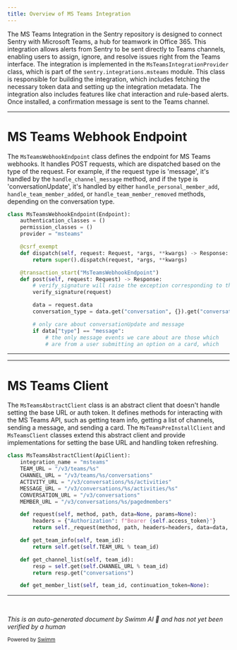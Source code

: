 ```yaml
---
title: Overview of MS Teams Integration
---
```

The MS Teams Integration in the Sentry repository is designed to connect Sentry with Microsoft Teams, a hub for teamwork in Office 365. This integration allows alerts from Sentry to be sent directly to Teams channels, enabling users to assign, ignore, and resolve issues right from the Teams interface. The integration is implemented in the `MsTeamsIntegrationProvider` class, which is part of the `sentry.integrations.msteams` module. This class is responsible for building the integration, which includes fetching the necessary token data and setting up the integration metadata. The integration also includes features like chat interaction and rule-based alerts. Once installed, a confirmation message is sent to the Teams channel.

<SwmSnippet path="/src/sentry/integrations/msteams/webhook.py" line="134">

---

# MS Teams Webhook Endpoint

The `MsTeamsWebhookEndpoint` class defines the endpoint for MS Teams webhooks. It handles POST requests, which are dispatched based on the type of the request. For example, if the request type is 'message', it's handled by the `handle_channel_message` method, and if the type is 'conversationUpdate', it's handled by either `handle_personal_member_add`, `handle_team_member_added`, or `handle_team_member_removed` methods, depending on the conversation type.

```python
class MsTeamsWebhookEndpoint(Endpoint):
    authentication_classes = ()
    permission_classes = ()
    provider = "msteams"

    @csrf_exempt
    def dispatch(self, request: Request, *args, **kwargs) -> Response:
        return super().dispatch(request, *args, **kwargs)

    @transaction_start("MsTeamsWebhookEndpoint")
    def post(self, request: Request) -> Response:
        # verify_signature will raise the exception corresponding to the error
        verify_signature(request)

        data = request.data
        conversation_type = data.get("conversation", {}).get("conversationType")

        # only care about conversationUpdate and message
        if data["type"] == "message":
            # the only message events we care about are those which
            # are from a user submitting an option on a card, which
```

---

</SwmSnippet>

<SwmSnippet path="/src/sentry/integrations/msteams/client.py" line="12">

---

# MS Teams Client

The `MsTeamsAbstractClient` class is an abstract client that doesn't handle setting the base URL or auth token. It defines methods for interacting with the MS Teams API, such as getting team info, getting a list of channels, sending a message, and sending a card. The `MsTeamsPreInstallClient` and `MsTeamsClient` classes extend this abstract client and provide implementations for setting the base URL and handling token refreshing.

```python
class MsTeamsAbstractClient(ApiClient):
    integration_name = "msteams"
    TEAM_URL = "/v3/teams/%s"
    CHANNEL_URL = "/v3/teams/%s/conversations"
    ACTIVITY_URL = "/v3/conversations/%s/activities"
    MESSAGE_URL = "/v3/conversations/%s/activities/%s"
    CONVERSATION_URL = "/v3/conversations"
    MEMBER_URL = "/v3/conversations/%s/pagedmembers"

    def request(self, method, path, data=None, params=None):
        headers = {"Authorization": f"Bearer {self.access_token}"}
        return self._request(method, path, headers=headers, data=data, params=params)

    def get_team_info(self, team_id):
        return self.get(self.TEAM_URL % team_id)

    def get_channel_list(self, team_id):
        resp = self.get(self.CHANNEL_URL % team_id)
        return resp.get("conversations")

    def get_member_list(self, team_id, continuation_token=None):
```

---

</SwmSnippet>

&nbsp;

*This is an auto-generated document by Swimm AI 🌊 and has not yet been verified by a human*

<SwmMeta version="3.0.0" repo-id="Z2l0aHViJTNBJTNBZGVtby1zZW50cnklM0ElM0Fzd2ltbWlv" repo-name="demo-sentry"><sup>Powered by [Swimm](/)</sup></SwmMeta>
